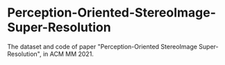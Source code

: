 # Perception-Oriented-StereoImage-Super-Resolution

The dataset and code of paper "Perception-Oriented StereoImage Super-Resolution", in ACM MM 2021.
